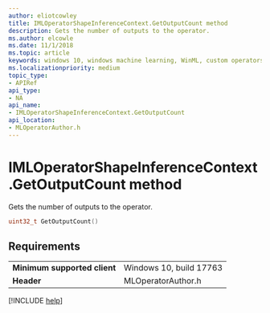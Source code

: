 ```yaml
---
author: eliotcowley
title: IMLOperatorShapeInferenceContext.GetOutputCount method
description: Gets the number of outputs to the operator.
ms.author: elcowle
ms.date: 11/1/2018
ms.topic: article
keywords: windows 10, windows machine learning, WinML, custom operators, GetOutputCount
ms.localizationpriority: medium
topic_type:
- APIRef
api_type:
- NA
api_name:
- IMLOperatorShapeInferenceContext.GetOutputCount
api_location:
- MLOperatorAuthor.h
---
```


# IMLOperatorShapeInferenceContext.GetOutputCount method

Gets the number of outputs to the operator.

```cpp
uint32_t GetOutputCount()
```

## Requirements

| | |
|-|-|
| **Minimum supported client** | Windows 10, build 17763 |
| **Header** | MLOperatorAuthor.h |

[!INCLUDE [help](../includes/get-help.md)]
